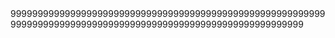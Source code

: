 <script>alert("วิน")</script>9999999999999999999999999999999999999999999999999999999999999999999999999999999999999999999999999999999999999999